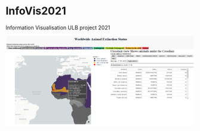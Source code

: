 # InfoVis2021
Information Visualisation ULB project 2021

![Screenshot of the spatial data part of the project](screenshot.png)

